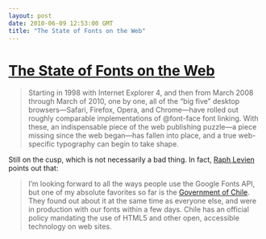 ```yaml
---
layout: post
date: 2010-06-09 12:53:00 GMT
title: "The State of Fonts on the Web"
---
```

# [The State of Fonts on the Web](http://www.alistapart.com/articles/fonts-at-the-crossing/)

> Starting in 1998 with Internet Explorer 4, and then from March 2008 through March of 2010, one by one, all of the “big five” desktop browsers—Safari, Firefox, Opera, and Chrome—have rolled out roughly comparable implementations of @font-face font linking. With these, an indispensable piece of the web publishing puzzle—a piece missing since the web began—has fallen into place, and a true web-specific typography can begin to take shape.

Still on the cusp, which is not necessarily a bad thing.  In fact, [Raph Levien](http://hotlead.levien.com/) points out that:

> I’m looking forward to all the ways people use the Google Fonts API, but one of my absolute favorites so far is the [Government of Chile](http://www.gobiernodechile.cl/). They found out about it at the same time as everyone else, and were in production with our fonts within a few days. Chile has an official policy mandating the use of HTML5 and other open, accessible technology on web sites.